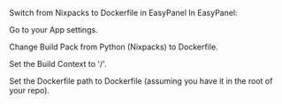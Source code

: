 Switch from Nixpacks to Dockerfile in EasyPanel
In EasyPanel:

Go to your App settings.

Change Build Pack from Python (Nixpacks) to Dockerfile.

Set the Build Context to '/'.

Set the Dockerfile path to Dockerfile (assuming you have it in the root of your repo).

